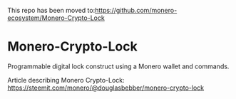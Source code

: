 This repo has been moved to:https://github.com/monero-ecosystem/Monero-Crypto-Lock
# Monero-Crypto-Lock
Programmable digital lock construct using a Monero wallet and commands.

Article describing Monero Crypto-Lock:
https://steemit.com/monero/@douglasbebber/monero-crypto-lock
